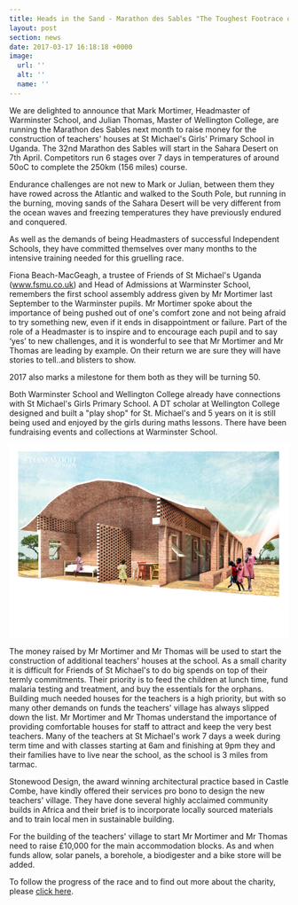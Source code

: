 ```yaml
---
title: Heads in the Sand - Marathon des Sables "The Toughest Footrace on Earth"
layout: post
section: news
date: 2017-03-17 16:18:18 +0000
image:
  url: ''
  alt: ''
  name: ''
---
```

We are delighted to announce that Mark Mortimer, Headmaster of Warminster School, and Julian Thomas, Master of Wellington College, are running the Marathon des Sables next month to raise money for the construction of teachers' houses at St Michael's Girls' Primary School in Uganda. The 32nd Marathon des Sables will start in the Sahara Desert on 7th April. Competitors run 6 stages over 7 days in temperatures of around 50oC to complete the 250km (156 miles) course.

Endurance challenges are not new to Mark or Julian, between them they have rowed across the Atlantic and walked to the South Pole, but running in the burning, moving sands of the Sahara Desert will be very different from the ocean waves and freezing temperatures they have previously endured and conquered.

As well as the demands of being Headmasters of successful Independent Schools, they have committed themselves over many months to the intensive training needed for this gruelling race.

Fiona Beach-MacGeagh, a trustee of Friends of St Michael's Uganda (www.fsmu.co.uk) and Head of Admissions at Warminster School, remembers the first school assembly address given by Mr Mortimer last September to the Warminster pupils. Mr Mortimer spoke about the importance of being pushed out of one's comfort zone and not being afraid to try something new, even if it ends in disappointment or failure. Part of the role of a Headmaster is to inspire and to encourage each pupil and to say ‘yes’ to new challenges, and it is wonderful to see that Mr Mortimer and Mr Thomas are leading by example. On their return we are sure they will have stories to tell..and blisters to show.

2017 also marks a milestone for them both as they will be turning 50.

Both Warminster School and Wellington College already have connections with St Michael's Girls Primary School. A DT scholar at Wellington College designed and built a "play shop" for St. Michael's and 5 years on it is still being used and enjoyed by the girls during maths lessons. There have been fundraising events and collections at Warminster School.

![](/assets/images/building-mockup.jpg)

The money raised by Mr Mortimer and Mr Thomas will be used to start the construction of additional teachers' houses at the school. As a small charity it is difficult for Friends of St Michael's to do big spends on top of their termly commitments. Their priority is to feed the children at lunch time, fund malaria testing and treatment, and buy the essentials for the orphans. Building much needed houses for the teachers is a high priority, but with so many other demands on funds the teachers' village has always slipped down the list. Mr Mortimer and Mr Thomas understand the importance of providing comfortable houses for staff to attract and keep the very best teachers. Many of the teachers at St Michael's work 7 days a week during term time and with classes starting at 6am and finishing at 9pm they and their families have to live near the school, as the school is 3 miles from tarmac.

Stonewood Design, the award winning architectural practice based in Castle Combe, have kindly offered their services pro bono to design the new teachers' village. They have done several highly acclaimed community builds in Africa and their brief is to incorporate locally sourced materials and to train local men in sustainable building.

For the building of the teachers' village to start Mr Mortimer and Mr Thomas need to raise £10,000 for the main accommodation blocks. As and when funds allow, solar panels, a borehole, a biodigester and a bike store will be added.

To follow the progress of the race and to find out more about the charity, please [click here](http://uk.virginmoneygiving.com/fundraiser-web/fundraiser/showFundraiserPage.action?userUrl=headmasters&amp;faId=752180&amp;isTeam=true).